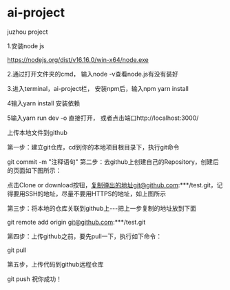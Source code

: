 # ai-project
juzhou project


1.安装node js

https://nodejs.org/dist/v16.16.0/win-x64/node.exe


2.通过打开文件夹的cmd， 输入node -v查看node.js有没有装好

3.进入terminal，ai-project栏， 安装npm后，输入npm yarn install

4输入yarn install 安装依赖

5输入yarn run dev -o 直接打开， 或者点击端口http://localhost:3000/ 


上传本地文件到github

第一步：建立git仓库，cd到你的本地项目根目录下，执行git命令 


git commit -m "注释语句"
第二步：去github上创建自己的Repository，创建后的页面如下图所示：


点击Clone or download按钮，复制弹出的地址git@github.com:***/test.git，记得要用SSH的地址，尽量不要用HTTPS的地址，如上图所示

第三步：将本地的仓库关联到github上---把上一步复制的地址放到下面

git remote add origin git@github.com:***/test.git

第四步：上传github之前，要先pull一下，执行如下命令：

git pull 

第五步，上传代码到github远程仓库

git push 
祝你成功！